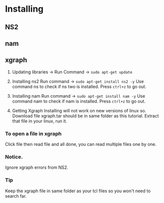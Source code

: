 # Installing
## NS2
## nam
## xgraph

1. Updating libraries ->
  Run Command ->
    `sudo apt-get update`

2. Installing ns2
  Run command ->
    `sudo apt-get install ns2 -y`
  Use command ns to check if ns two is installed.
  Press `ctrl+z` to go out.

3. Installing nam
  Run command ->
    `sudo apt-get install nam -y`
  Use command nam to check if nam is installed.
  Press `ctrl+z` to go out.

4. Getting Xgraph
  Installing will not work on new versions of linux so.
  Download file xgraph.tar should be in same folder as this tutorial.
  Extract that file in your linux, run it. 

### To open a file in xgraph
Click file then read file and all done, you can read multiple files one by one.

### Notice.
Ignore xgraph errors from NS2.
### Tip
Keep the xgraph file in same folder as your tcl files so you won't need to search far.
